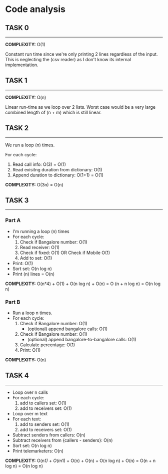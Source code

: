# Code analysis

## TASK 0

***
**COMPLEXITY:** O(1)

Constant run time since we're only printing 2 lines regardless of the input.
This is neglecting the (csv reader) as I don't know its internal implementation.

## TASK 1

***
**COMPLEXITY:** O(n)

Linear run-time as we loop over 2 lists. 
Worst case would be a very large combined length of (n + m) which is still linear.

## TASK 2

***
We run a loop (n) times.

For each cycle:

1. Read call info: O(3) = O(1)
2. Read exisitng duration from dictionary: O(1)
3. Append duration to dictionary: O(1+1) = O(1)

**COMPLEXITY:** O(3n) = O(n)

## TASK 3

***

### Part A

- I'm running a loop (n) times
- For each cycle:
    1. Check if Bangalore number: O(1)
    2. Read receiver: O(1)
    3. Check if fixed: O(1) OR Check if Mobile O(1)
    4. Add to set: O(1)
- Print: O(1)
- Sort set: O(n log n)
- Print (n) lines = O(n)

**COMPLEXITY:** O(n*4) + O(1) + O(n log n) + O(n) = O (n + n log n) = O(n log n)

### Part B

- Run a loop n times.
- For each cycle:
    1. Check if Bangalore number: O(1)
        - (optional) append bangalore calls: O(1)
    2. Check if Bangalore number: O(1)
        - (optional) append bangalore-to-bangalore calls: O(1)
    3. Calculate percentage: O(1)
    4. Print: O(1)

**COMPLEXITY:** O(n)

## TASK 4

***

- Loop over n calls
- For each cycle:
    1. add to callers set: O(1)
    2. add to receivers set: O(1)
- Loop over m text
- For each text:
    1. add to senders set: O(1)
    2. add to receivers set: O(1)
- Subtract senders from callers: O(n)
- Subtract receivers from {callers - senders}: O(n)
- Sort set: O(n log n)
- Print telemarketers: O(n)

**COMPLEXITY:** O(n*1) + O(m*1) + O(n) + O(n) + O(n log n) + O(n) = O(n + n log n) = O(n log n) 
